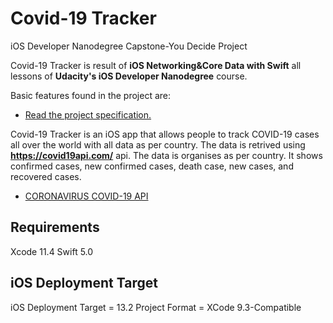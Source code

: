 # Covid-19 Tracker

iOS Developer Nanodegree Capstone-You Decide Project

Covid-19 Tracker is result of **iOS Networking&Core Data with Swift** all lessons of **Udacity's iOS Developer Nanodegree** course.

Basic features found in the project are:

- [Read the project specification.](https://docs.google.com/document/d/1CWsC1jszFEYX5EM3CE9sX88FuIZCim4fMNml-lUPKlo/pub?embedded=true)

Covid-19 Tracker is an iOS app that allows people to track COVID-19 cases all over the world with all data as per country. The data is retrived using **https://covid19api.com/** api. The data is organises as per country. It shows confirmed cases, new confirmed cases, death case, new cases, and recovered cases.

- [CORONAVIRUS COVID-19 API](https://documenter.getpostman.com/view/10808728/SzS8rjbc?version=latest)

## Requirements
 Xcode 11.4
 Swift 5.0
 
 ## iOS Deployment Target
 iOS Deployment Target = 13.2
 Project Format = XCode 9.3-Compatible 
